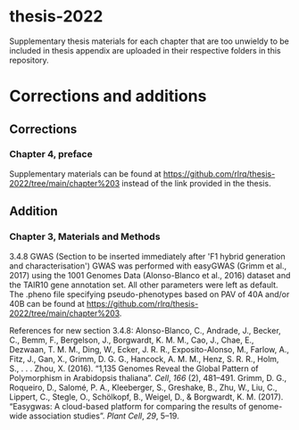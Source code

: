 # thesis-2022
Supplementary thesis materials for each chapter that are too unwieldy to be included in thesis appendix are uploaded in their respective folders in this repository.

# Corrections and additions

## Corrections
### Chapter 4, preface
Supplementary materials can be found at https://github.com/rlrq/thesis-2022/tree/main/chapter%203 instead of the link provided in the thesis.

## Addition
### Chapter 3, Materials and Methods
3.4.8 GWAS (Section to be inserted immediately after 'F1 hybrid generation and characterisation')
GWAS was performed with easyGWAS (Grimm et al., 2017) using the 1001 Genomes Data (Alonso-Blanco et al., 2016) dataset and the TAIR10 gene annotation set. All other parameters were left as default. The .pheno file specifying pseudo-phenotypes based on PAV of 40A and/or 40B can be found at https://github.com/rlrq/thesis-2022/tree/main/chapter%203.

References for new section 3.4.8:
Alonso-Blanco, C., Andrade, J., Becker, C., Bemm, F., Bergelson, J., Borgwardt, K. M. M., Cao, J., Chae, E., Dezwaan, T. M. M., Ding, W., Ecker, J. R. R., Exposito-Alonso, M., Farlow, A., Fitz, J., Gan, X., Grimm, D. G. G., Hancock, A. M. M., Henz, S. R. R., Holm, S., . . . Zhou, X. (2016). “1,135 Genomes Reveal the Global Pattern of Polymorphism in Arabidopsis thaliana”. *Cell*, *166* (2), 481–491.
Grimm, D. G., Roqueiro, D., Salomé, P. A., Kleeberger, S., Greshake, B., Zhu, W., Liu, C., Lippert, C., Stegle, O., Schölkopf, B., Weigel, D., & Borgwardt, K. M. (2017). “Easygwas: A cloud-based platform for comparing the results of genome-wide association studies”. *Plant Cell*, *29*, 5–19.
